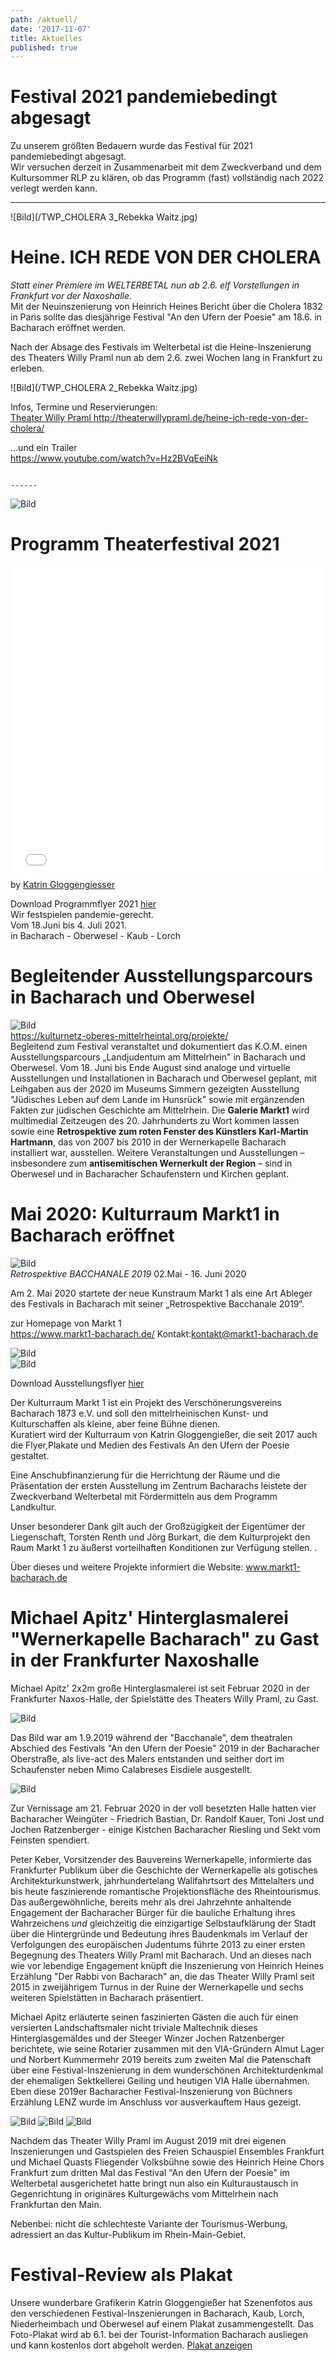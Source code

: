 ```yaml
---
path: /aktuell/
date: '2017-11-07'
title: Aktuelles
published: true
---
```


# Festival 2021 pandemiebedingt abgesagt
Zu unserem größten Bedauern wurde das Festival für 2021 pandemiebedingt abgesagt.   
Wir versuchen derzeit in Zusammenarbeit mit dem Zweckverband und dem Kultursommer RLP zu klären, ob das Programm (fast) vollständig nach 2022 verlegt werden kann.   

-----------    

   ![Bild](/TWP_CHOLERA 3_Rebekka Waitz.jpg)    
# Heine. ICH REDE VON DER CHOLERA    
*Statt einer Premiere im WELTERBETAL nun ab 2.6. elf Vorstellungen in Frankfurt vor der Naxoshalle.*   
Mit der Neuinszenierung von Heinrich Heines Bericht über die Cholera 1832 in Paris sollte das diesjährige Festival "An den Ufern der Poesie" am 18.6. in Bacharach eröffnet werden.  

Nach der Absage des Festivals im Welterbetal ist die Heine-Inszenierung des Theaters Willy Praml nun ab dem 2.6. zwei Wochen lang in Frankfurt zu erleben. 
   
   ![Bild](/TWP_CHOLERA 2_Rebekka Waitz.jpg) 

Infos, Termine und Reservierungen:  
<a class="links" href="http://theaterwillypraml.de/heine-ich-rede-von-der-cholera/" target="_blank" rel="noopener noreferrer">
Theater Willy Praml    </a>
http://theaterwillypraml.de/heine-ich-rede-von-der-cholera/

...und ein Trailer    
https://www.youtube.com/watch?v=Hz2BVqEeiNk   
    
                                                                                 ------   
                                                                                 
        

![Bild](/programmflyer_titel.png)     
# Programm Theaterfestival 2021  

<iframe allowfullscreen="true" style="border:none;width:100%;height:500px;" src="//e.issuu.com/embed.html?d=theaterfest_2021_web&u=hasenoderbein.de"></iframe>
<span style={{fontSize:'.9rem'}}>by <a href="https://www.hasenoderbein.de/">Katrin Gloggengiesser</a></span>     

Download Programmflyer 2021 [hier](/Theaterfest_2021_A4_final.pdf)     
Wir festspielen pandemie-gerecht.   
Vom 18.Juni bis 4. Juli 2021.    
in Bacharach - Oberwesel - Kaub - Lorch    




# Begleitender Ausstellungsparcours in Bacharach und Oberwesel 

![Bild](/RotesFenster.jpg)   
https://kulturnetz-oberes-mittelrheintal.org/projekte/    
Begleitend zum Festival veranstaltet und dokumentiert das K.O.M. einen Ausstellungsparcours „Landjudentum am Mittelrhein" in Bacharach und Oberwesel.
Vom 18. Juni bis Ende August sind analoge und virtuelle Ausstellungen und Installationen in Bacharach und Oberwesel geplant, mit Leihgaben aus der 2020 im Museums Simmern gezeigten Ausstellung "Jüdisches Leben auf dem Lande im Hunsrück" sowie mit ergänzenden Fakten zur jüdischen Geschichte am Mittelrhein.
Die **Galerie Markt1** wird multimedial Zeitzeugen des 20. Jahrhunderts zu Wort kommen lassen sowie eine **Retrospektive zum roten Fenster des Künstlers Karl-Martin Hartmann**, das von 2007 bis 2010 in der Wernerkapelle Bacharach installiert war, ausstellen.
Weitere Veranstaltungen und Ausstellungen – insbesondere zum **antisemitischen Wernerkult der Region** – sind in Oberwesel und in Bacharacher Schaufenstern und Kirchen geplant.    

      
# Mai 2020: Kulturraum Markt1 in Bacharach eröffnet
![Bild](/logomontage.jpg)     
*Retrospektive  BACCHANALE 2019*  02.Mai - 16. Juni 2020           

Am 2. Mai 2020 startete der neue Kunstraum Markt 1 als eine Art Ableger des Festivals in Bacharach mit seiner „Retrospektive Bacchanale 2019“.   

zur Homepage von Markt 1    
https://www.markt1-bacharach.de/    Kontakt:kontakt@markt1-bacharach.de    

![Bild](/Bacchanale+Markt1_1.jpeg)     
![Bild](/Bacchanale+Markt1_2.jpeg)   

Download Ausstellungsflyer [hier](/Flyer_Bacchanale+Markt-1_Ansicht.pdf)   
 
    

Der Kulturraum Markt 1 ist ein Projekt des Verschönerungsvereins Bacharach 1873 e.V. und soll den mittelrheinischen Kunst- und Kulturschaffen als kleine, aber feine Bühne dienen.    
Kuratiert wird der Kulturraum von Katrin Gloggengießer, die seit 2017 auch die Flyer,Plakate und Medien des Festivals An den Ufern der Poesie gestaltet.   

Eine Anschubfinanzierung für die Herrichtung der Räume und die Präsentation der ersten Ausstellung im Zentrum Bacharachs leistete der Zweckverband Welterbetal mit Fördermitteln aus dem Programm Landkultur.    

Unser besonderer Dank gilt auch der Großzügigkeit der Eigentümer der Liegenschaft, Torsten Renth und Jörg Burkart, die dem Kulturprojekt den Raum Markt 1 zu äußerst vorteilhaften Konditionen zur Verfügung stellen.     .

Über dieses und weitere Projekte informiert die Website:
www.markt1-bacharach.de   


# Michael Apitz' Hinterglasmalerei "Wernerkapelle Bacharach" zu Gast in der Frankfurter Naxoshalle  

Michael Apitz' 2x2m große Hinterglasmalerei ist seit Februar 2020 in der Frankfurter Naxos-Halle, der Spielstätte des Theaters Willy Praml, zu Gast.   


![Bild](/apitz-naxos-vernissage.jpg)  

Das Bild war am 1.9.2019 während der "Bacchanale", dem theatralen Abschied des Festivals "An den Ufern der Poesie" 2019 in der Bacharacher Oberstraße, als live-act des Malers entstanden und seither dort im Schaufenster neben Mimo Calabreses Eisdiele ausgestellt.  
    
![Bild](/Apitz_Bacc-6.jpg)    

Zur Vernissage am 21. Februar 2020 in der voll besetzten Halle hatten vier Bacharacher Weingüter - Friedrich Bastian, Dr. Randolf Kauer, Toni Jost und Jochen Ratzenberger - einige Kistchen Bacharacher Riesling und Sekt vom Feinsten spendiert.    

Peter Keber,  Vorsitzender des Bauvereins Wernerkapelle, informierte das Frankfurter Publikum über die Geschichte der Wernerkapelle als gotisches Architekturkunstwerk, jahrhundertelang Wallfahrtsort des Mittelalters und bis heute faszinierende romantische Projektionsfläche des Rheintourismus. Das außergewöhnliche, bereits mehr als drei Jahrzehnte anhaltende Engagement der Bacharacher Bürger für die bauliche Erhaltung ihres Wahrzeichens *und*  gleichzeitig die einzigartige Selbstaufklärung der Stadt über die Hintergründe und Bedeutung ihres Baudenkmals im Verlauf der Verfolgungen des europäischen Judentums führte 2013 zu einer ersten Begegnung des Theaters Willy Praml mit Bacharach. Und an dieses nach wie vor lebendige Engagement knüpft die Inszenierung von Heinrich Heines Erzählung "Der Rabbi von Bacharach" an, die das Theater Willy Praml  seit 2015 in zweijährigem Turnus in der Ruine der Wernerkapelle und sechs weiteren Spielstätten in Bacharach präsentiert.   
  

Michael Apitz erläuterte seinen faszinierten Gästen die auch für einen versierten Landschaftsmaler nicht triviale Maltechnik dieses Hinterglasgemäldes und der Steeger Winzer Jochen Ratzenberger berichtete, wie seine Rotarier zusammen mit den VIA-Gründern Almut Lager und Norbert Kummermehr 2019 bereits zum zweiten Mal die Patenschaft über eine Festival-Inszenierung in dem wunderschönen Architekturdenkmal der ehemaligen Sektkellerei Geiling und heutigen VIA Halle übernahmen. Eben diese 2019er Bacharacher Festival-Inszenierung von Büchners Erzählung LENZ wurde im Anschluss vor ausverkauftem Haus gezeigt.  

![Bild](/lenz-naxos-2020-1.jpg)
![Bild](/lenz-naxos-2020-2.jpg)
![Bild](/lenz-naxos-2020-3.jpg)

Nachdem das Theater Willy Praml im August 2019 mit drei eigenen Inszenierungen und Gastspielen des Freien Schauspiel Ensembles Frankfurt und Michael Quasts Fliegender Volksbühne sowie des Heinrich Heine Chors Frankfurt zum dritten Mal das Festival "An den Ufern der Poesie" im Welterbetal ausgerichetet hatte bringt nun also ein Kulturaustausch in Gegenrichtung in originäres Kulturgewächs vom Mittelrhein nach Frankfurtan den Main.   

Nebenbei: nicht die schlechteste Variante der Tourismus-Werbung, adressiert an das Kultur-Publikum im Rhein-Main-Gebiet.


# Festival-Review als Plakat
Unsere wunderbare Grafikerin Katrin Gloggengießer hat Szenenfotos aus den verschiedenen Festival-Inszenierungen in Bacharach, Kaub, Lorch,  Niederheimbach und Oberwesel auf einem Plakat zusammengestellt.
Das Foto-Plakat wird ab 6.1. bei der Tourist-Information Bacharach ausliegen und kann kostenlos dort abgeholt werden. 
[Plakat anzeigen](/Festival-Review-Plakat.pdf)




